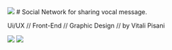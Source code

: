 <img src="https://i.ibb.co/SwKhxT4/Raggruppa-19.png"/>
# Social Network for sharing vocal message.



Ui/UX //
Front-End  //
Graphic  Design //
by Vitali Pisani


<img src="https://i.ibb.co/hM15Ctf/smartmockups-l5gixov5.jpg"/>
<img src="https://i.ibb.co/GHXcRwW/smartmockups-l5gj1nj9.jpg"/>

